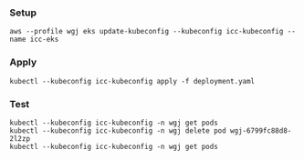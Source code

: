 ### Setup
```shell
aws --profile wgj eks update-kubeconfig --kubeconfig icc-kubeconfig --name icc-eks
```

### Apply
```shell
kubectl --kubeconfig icc-kubeconfig apply -f deployment.yaml
```

### Test
```shell
kubectl --kubeconfig icc-kubeconfig -n wgj get pods
kubectl --kubeconfig icc-kubeconfig -n wgj delete pod wgj-6799fc88d8-2l2zp
kubectl --kubeconfig icc-kubeconfig -n wgj get pods
```

